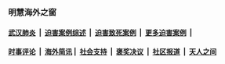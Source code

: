 
### 明慧海外之窗

####  [武汉肺炎](indexes/365.md?t=04170701) &nbsp;|&nbsp;  [迫害案例综述](indexes/328.md?t=04170701) &nbsp;|&nbsp; [迫害致死案例](indexes/277.md?t=04170701)  &nbsp;|&nbsp; [更多迫害案例](indexes/81.md?t=04170701)  &nbsp;|&nbsp; 
####  [时事评论](indexes/19.md?t=04170701) &nbsp;|&nbsp; [海外简讯](indexes/245.md?t=04170701)&nbsp;|&nbsp;  [社会支持](indexes/140.md?t=04170701) &nbsp;|&nbsp; [褒奖决议](indexes/282.md?t=04170701) &nbsp;|&nbsp; [社区报道](indexes/91.md?t=04170701)  &nbsp;|&nbsp; [天人之间](indexes/78.md?t=04170701) 

